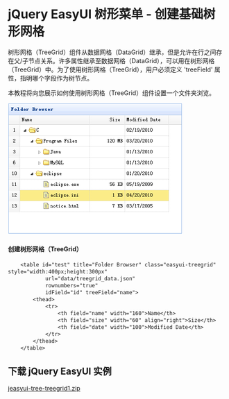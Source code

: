 # jQuery EasyUI 树形菜单 - 创建基础树形网格

树形网格（TreeGrid）组件从数据网格（DataGrid）继承，但是允许在行之间存在父/子节点关系。许多属性继承至数据网格（DataGrid），可以用在树形网格（TreeGrid）中。为了使用树形网格（TreeGrid），用户必须定义 'treeField' 属性，指明哪个字段作为树节点。

本教程将向您展示如何使用树形网格（TreeGrid）组件设置一个文件夹浏览。

![](img/treegrid1_1.png)

#### 创建树形网格（TreeGrid）

```
	<table id="test" title="Folder Browser" class="easyui-treegrid" style="width:400px;height:300px"
			url="data/treegrid_data.json"
			rownumbers="true"
			idField="id" treeField="name">
		<thead>
			<tr>
				<th field="name" width="160">Name</th>
				<th field="size" width="60" align="right">Size</th>
				<th field="date" width="100">Modified Date</th>
			</tr>
		</thead>
	</table>

```

## 下载 jQuery EasyUI 实例

[jeasyui-tree-treegrid1.zip](/try/jeasyui/download/jeasyui-tree-treegrid1.zip)

 